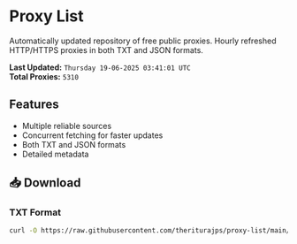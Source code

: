 # Proxy List

Automatically updated repository of free public proxies. Hourly refreshed HTTP/HTTPS proxies in both TXT and JSON formats.

**Last Updated:** `Thursday 19-06-2025 03:41:01 UTC`  
**Total Proxies:** `5310`

## Features
- Multiple reliable sources
- Concurrent fetching for faster updates
- Both TXT and JSON formats
- Detailed metadata

## 📥 Download

### TXT Format
```bash
curl -O https://raw.githubusercontent.com/theriturajps/proxy-list/main/proxies.txt